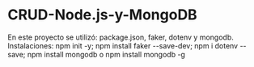 # CRUD-Node.js-y-MongoDB
En este proyecto se utilizó: package.json, faker, dotenv y mongodb. Instalaciones: npm init -y; npm install faker --save-dev; npm i dotenv --save; npm install mongodb o npm install mongodb -g
